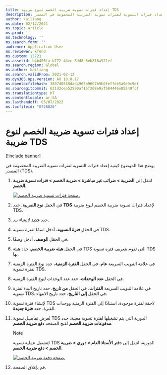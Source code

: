 ```yaml
---
title: إعداد فترات تسوية ضريبة الخصم لنوع ضريبة TDS
description: يوضح هذا الموضوع كيفية إعداد فترات التسوية لفترات تسوية الضريبة المخصومة في المصدر (TDS).
author: kailiang
ms.date: 02/12/2021
ms.topic: article
ms.prod: ''
ms.technology: ''
ms.search.form: ''
audience: Application User
ms.reviewer: kfend
ms.custom: 15721
ms.assetid: b4b406fa-b772-44ec-8dd8-8eb818a921ef
ms.search.region: Global
ms.author: kailiang
ms.search.validFrom: 2021-02-12
ms.dyn365.ops.version: AX 10.0.17
ms.openlocfilehash: 3807d0588dad4963b9607b9b0feffeb5a9e9c9ef
ms.sourcegitcommit: 631d2cea52590af15f208e9af584446e85540fcf
ms.translationtype: HT
ms.contentlocale: ar-SA
ms.lasthandoff: 05/07/2022
ms.locfileid: "8726826"
---
```

# <a name="set-up-withholding-tax-settlement-periods-for-the-tds-tax-type"></a>إعداد فترات تسوية ضريبة الخصم لنوع ضريبة TDS

[!include [banner](../includes/banner.md)]

يوضح هذا الموضوع كيفية إعداد فترات التسوية لفترات تسوية الضريبة المخصومة في المصدر (TDS).

1. انتقل إلى **الضريبة \> ضرائب غير مباشرة \> ضريبة الخصم \> فترات تسوية ضريبة الخصم**.

    [![صفحة فترات تسوية ضريبة الخصم.](./media/apac-ind-TDS-13.png)](./media/apac-ind-TDS-13.png)

2. في الحقل **نوع الضريبة**، حدد **TDS** لإعداد فترات تسوية ضريبة الخصم لنوع ضريبة TDS.
3. حدد **جديد** لإنشاء بند.
4. في الحقل **فترة التسوية**، أدخل اسمًا لفترة تسوية TDS.
5. في الحقل **الوصف**، أدخل وصفًا.
6. في الحقل **هيئه ضريبة الخصم**، حدد هيئة TDS التي تقوم بتعريف فترة تسوية TDS بها.
7. في علامة التبويب السريعة **عام**، في الحقل **الفترة الزمنية**، حدد نوع الفترة الزمنية لفترة تسوية TDS.
8. في الحقل **عدد الوحدات**، حدد عدد الوحدات لنوع الفترة الزمنية.
9. في علامة التبويب السريعة **الفترات**، في الحقل **من تاريخ**، حدد تاريخ البدء لفترة تسوية TDS. في الحقل **إلى التاريخ**، حدد تاريخ الانتهاء.
10. لإنشاء فترة تسوية TDS لاحقة لفترة موجودة، استنادًا إلى الفترة الزمنية ووحدات الفترة، حدد **فترة جديدة**.
11. لعرض تفاصيل تسوية TDS الدورية التي يتم تشغيلها لفترة تسوية معينة، حدد **مدفوعات ضريبة الخصم** لفتح الصفحة **دفع ضريبة الخصم**.

    > [!NOTE]
    > لتشغيل عملية تسوية TDS الدورية، انتقل إلى **دفتر الأستاذ العام \> دوري \> ضريبة الخصم \> دفع ضريبة الخصم**.

    [![صفحة دفعة ضريبة الخصم.](./media/apac-ind-TDS-15.png)](./media/apac-ind-TDS-15.png)

12. قم بإغلاق الصفحة.
